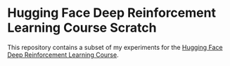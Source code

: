 # Hugging Face Deep Reinforcement Learning Course Scratch

This repository contains a subset of my experiments for the [Hugging Face Deep Reinforcement Learning Course](https://github.com/huggingface/deep-rl-class).